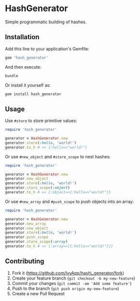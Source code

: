 # HashGenerator

Simple programmatic building of hashes.

## Installation

Add this line to your application's Gemfile:

```ruby
gem 'hash_generator'
```

And then execute:

```sh
bundle
```

Or install it yourself as:

```sh
gem install hash_generator
```

## Usage

Use `#store` to store primitive values:

```ruby
require 'hash_generator'

generator = HashGenerator.new
generator.store(:hello, 'world!')
generator.to_h # => {:hello=>"world!"}
```

Or use `#new_object` and `#store_scope` to nest hashes:

```ruby
require 'hash_generator'

generator = HashGenerator.new
generator.new_object
generator.store(:hello, 'world!')
generator.store_scope(:object)
generator.to_h # => {:object=>{:hello=>"world!"}}
```

Or use `#new_array` and `#push_scope` to push objects into an array:

```ruby
require 'hash_generator'

generator = HashGenerator.new
generator.new_array
generator.new_object
generator.store(:hello, 'world!')
generator.push_scope
generator.store_scope(:array)
generator.to_h # => {:array=>[{:hello=>"world!"}]}
```

## Contributing

1. Fork it (https://github.com/IvyApp/hash\_generator/fork)
2. Create your feature branch (`git checkout -b my-new-feature`)
3. Commit your changes (`git commit -am 'Add some feature'`)
4. Push to the branch (`git push origin my-new-feature`)
5. Create a new Pull Request
